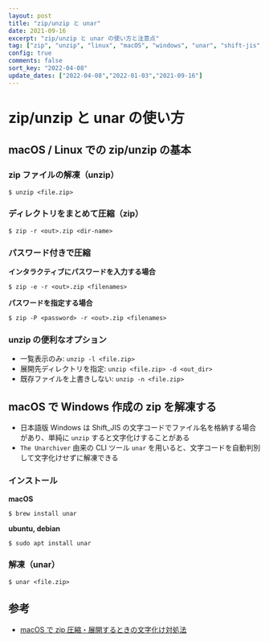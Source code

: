 ```yaml
---
layout: post
title: "zip/unzip と unar"
date: 2021-09-16
excerpt: "zip/unzip と unar の使い方と注意点"
tag: ["zip", "unzip", "linux", "macOS", "windows", "unar", "shift-jis", "文字化け", "解凍"]
config: true
comments: false
sort_key: "2022-04-08"
update_dates: ["2022-04-08","2022-01-03","2021-09-16"]
---
```


# zip/unzip と unar の使い方

## macOS / Linux での zip/unzip の基本

### zip ファイルの解凍（unzip）

```console
$ unzip <file.zip>
```

### ディレクトリをまとめて圧縮（zip）

```console
$ zip -r <out>.zip <dir-name>
```

### パスワード付きで圧縮

**インタラクティブにパスワードを入力する場合**  
```console
$ zip -e -r <out>.zip <filenames>
```

**パスワードを指定する場合**  
```console
$ zip -P <password> -r <out>.zip <filenames>
```

### unzip の便利なオプション

 - 一覧表示のみ: `unzip -l <file.zip>`
 - 展開先ディレクトリを指定: `unzip <file.zip> -d <out_dir>`
 - 既存ファイルを上書きしない: `unzip -n <file.zip>`

## macOS で Windows 作成の zip を解凍する
 - 日本語版 Windows は Shift_JIS の文字コードでファイル名を格納する場合があり、単純に `unzip` すると文字化けすることがある
 - `The Unarchiver` 由来の CLI ツール `unar` を用いると、文字コードを自動判別して文字化けせずに解凍できる

### インストール

**macOS**  
```console
$ brew install unar
```

**ubuntu, debian**  
```console
$ sudo apt install unar
```

### 解凍（unar）

```console
$ unar <file.zip>
```

## 参考
 - [macOS で zip 圧縮・展開するときの文字化け対処法](https://sekika.github.io/2016/03/25/MacZip/)
